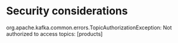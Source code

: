 # Security considerations

org.apache.kafka.common.errors.TopicAuthorizationException: Not authorized to access topics: [products]
